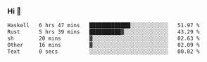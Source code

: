 ### Hi 👋

<!--START_SECTION:waka-->

```txt
Haskell   6 hrs 47 mins   █████████████░░░░░░░░░░░░   51.97 %
Rust      5 hrs 39 mins   ██████████▓░░░░░░░░░░░░░░   43.29 %
sh        20 mins         ▓░░░░░░░░░░░░░░░░░░░░░░░░   02.63 %
Other     16 mins         ▓░░░░░░░░░░░░░░░░░░░░░░░░   02.09 %
Text      0 secs          ░░░░░░░░░░░░░░░░░░░░░░░░░   00.02 %
```

<!--END_SECTION:waka-->
